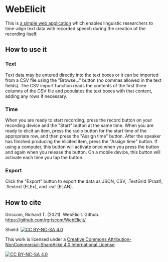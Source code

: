# WebElicit 
This is [a simple web application](https://rgriscom.github.io/WebElicit/) which enables linguistic researchers to time-align text data with recorded speech during the creation of the recording itself. 

## How to use it
### Text
Text data may be entered directly into the text boxes or it can be imported from a CSV file using the "Browse..." button (no commas allowed in the text fields). The CSV import function reads the contents of the first three columns of the CSV file and populates the text boxes with that content, adding any rows if necessary.

### Time
When you are ready to start recording, press the record button on your recording device and the "Start" button at the same time. When you are ready to elicit an item, press the radio button for the start time of the appropriate row, and then press the "Assign time" button. After the speaker has finished producing the elicited item, press the "Assign time" button. If using a computer, this button will activate once when you press the button and again when you release the button. On a mobile device, this button will activate each time you tap the button. 

### Export
Click the "Export" button to export the data as JSON, CSV, .TextGrid (Praat), .flextext (FLEx), and .eaf (ELAN).

## How to cite

Griscom, Richard T. (2021). WebElicit. Github. https://github.com/rgriscom/WebElicit/

Shield: [![CC BY-NC-SA 4.0][cc-by-nc-sa-shield]][cc-by-nc-sa]

This work is licensed under a
[Creative Commons Attribution-NonCommercial-ShareAlike 4.0 International License][cc-by-nc-sa].

[![CC BY-NC-SA 4.0][cc-by-nc-sa-image]][cc-by-nc-sa]

[cc-by-nc-sa]: http://creativecommons.org/licenses/by-nc-sa/4.0/
[cc-by-nc-sa-image]: https://licensebuttons.net/l/by-nc-sa/4.0/88x31.png
[cc-by-nc-sa-shield]: https://img.shields.io/badge/License-CC%20BY--NC--SA%204.0-lightgrey.svg
